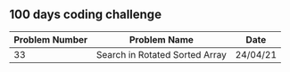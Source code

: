## 100 days coding challenge

| Problem Number | Problem Name | Date |
| ------------- | ------------- |------------- |
| 33  | Search in Rotated Sorted Array  | 24/04/21
